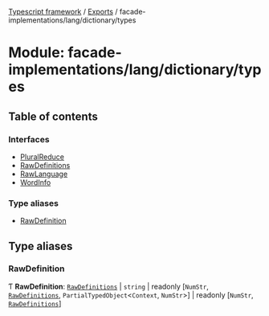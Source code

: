 [Typescript framework](../index.md) / [Exports](../modules.md) / facade-implementations/lang/dictionary/types

# Module: facade-implementations/lang/dictionary/types

## Table of contents

### Interfaces

- [PluralReduce](../interfaces/facade_implementations_lang_dictionary_types.PluralReduce.md)
- [RawDefinitions](../interfaces/facade_implementations_lang_dictionary_types.RawDefinitions.md)
- [RawLanguage](../interfaces/facade_implementations_lang_dictionary_types.RawLanguage.md)
- [WordInfo](../interfaces/facade_implementations_lang_dictionary_types.WordInfo.md)

### Type aliases

- [RawDefinition](facade_implementations_lang_dictionary_types.md#rawdefinition)

## Type aliases

### RawDefinition

Ƭ **RawDefinition**: [`RawDefinitions`](../interfaces/facade_implementations_lang_dictionary_types.RawDefinitions.md) \| `string` \| readonly [`NumStr`, [`RawDefinitions`](../interfaces/facade_implementations_lang_dictionary_types.RawDefinitions.md), `PartialTypedObject`<`Context`, `NumStr`\>] \| readonly [`NumStr`, [`RawDefinitions`](../interfaces/facade_implementations_lang_dictionary_types.RawDefinitions.md)]
